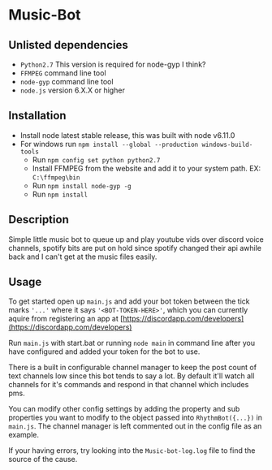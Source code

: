 # Music-Bot

## Unlisted dependencies

- `Python2.7` This version is required for node-gyp I think?
- `FFMPEG` command line tool
- `node-gyp` command line tool
- `node.js` version 6.X.X or higher

## Installation

- Install node latest stable release, this was built with node v6.11.0
- For windows run `npm install --global --production windows-build-tools`
    - Run `npm config set python python2.7`
    - Install FFMPEG from the website and add it to your system path. EX: `C:\ffmpeg\bin`
    - Run `npm install node-gyp -g`
    - Run `npm install`

## Description

Simple little music bot to queue up and play youtube vids over discord voice channels, spotify bits are put on hold since spotify changed their api awhile back and I can't get at the music files easily.

## Usage

To get started open up ```main.js``` and add your bot token between the tick marks ```'...'``` where it says ```'<BOT-TOKEN-HERE>'```, which you can currently aquire from registering an app at [https://discordapp.com/developers](https://discordapp.com/developers)

Run ```main.js``` with start.bat or running ```node main``` in command line after you have configured and added your token for the bot to use.

There is a built in configurable channel manager to keep the post count of text channels low since this bot tends to say a lot. By default it'll watch all channels for it's commands and respond in that channel which includes pms.

You can modify other config settings by adding the property and sub properties you want to modify to the object passed into ```RhythmBot({...})``` in ```main.js```. The channel manager is left commented out in the config file as an example.

If your having errors, try looking into the ```Music-bot-log.log``` file to find the source of the cause.
